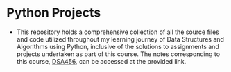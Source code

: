 # Python Projects

- This repository holds a comprehensive collection of all the source files and code utilized throughout my learning journey of Data Structures and Algorithms using Python, inclusive of the solutions to assignments and projects undertaken as part of this course. The notes corresponding to this course, [DSA456]([url](https://seneca-ictoer.github.io/data-structures-and-algorithms/)https://seneca-ictoer.github.io/data-structures-and-algorithms/), can be accessed at the provided link.
